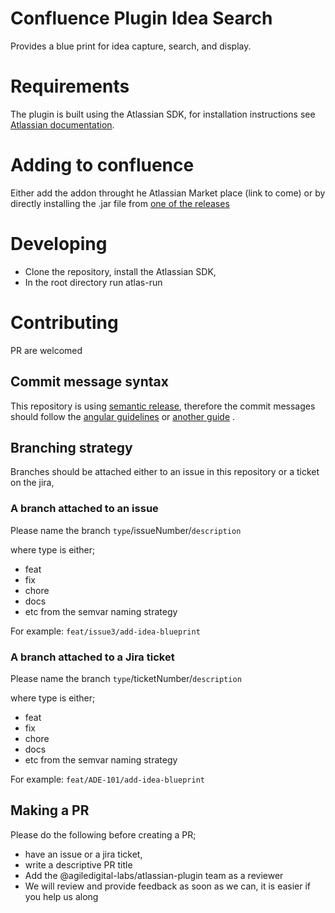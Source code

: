 # Confluence Plugin Idea Search
Provides a blue print for idea capture, search, and display.


# Requirements

The plugin is built using the Atlassian SDK, for installation instructions see [Atlassian documentation](https://developer.atlassian.com/server/framework/atlassian-sdk/set-up-the-atlassian-plugin-sdk-and-build-a-project/).

# Adding to confluence

Either add the addon throught he Atlassian Market place (link to come) or by directly installing the .jar file from [one of the releases](https://github.com/agiledigital-labs/confluence-plugin-idea-search/releases)


# Developing

* Clone the repository, install the Atlassian SDK, 
* In the root directory run atlas-run

# Contributing

PR are welcomed

## Commit message syntax

This repository is using [semantic release](https://semantic-release.gitbook.io/semantic-release/), therefore the commit messages should follow the [angular guidelines](https://github.com/angular/angular.js/blob/master/DEVELOPERS.md#-git-commit-guidelines) or [another guide](https://blog.greenkeeper.io/introduction-to-semantic-release-33f73b117c8) .

## Branching strategy

Branches should be attached either to an issue in this repository or a ticket on the jira, 

### A branch attached to an issue

Please name the branch `type`/issueNumber/`description`

where type is either;
* feat
* fix
* chore
* docs
* etc from the semvar naming strategy

For example:
`feat/issue3/add-idea-blueprint`

### A branch attached to a Jira ticket

Please name the branch `type`/ticketNumber/`description`

where type is either;
* feat
* fix
* chore
* docs
* etc from the semvar naming strategy

For example:
`feat/ADE-101/add-idea-blueprint`

## Making a PR

Please do the following before creating a PR;
* have an issue or a jira ticket,
* write a descriptive PR title
* Add the @agiledigital-labs/atlassian-plugin team as a reviewer
* We will review and provide feedback as soon as we can, it is easier if you help us along
